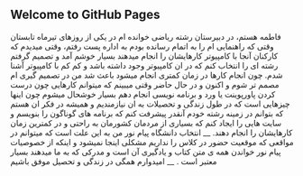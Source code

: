 ## Welcome to GitHub Pages

فاطمه هستم، در دبیرستان رشته ریاضی خوانده ام
در یکی از روزهای تیرماه تابستان وقتی که راهنمایی ام را به اتمام رسانده بودم به اداره پست رفتم، 
وقتی میدیدم که کارکنان آنجا با کامپیوتر کارهایشان را انجام میدهند بسیار خوشم آمد
و تصمیم گرفتم رشته ای را انتخاب کنم که در ان کامپیوتر وجود داشته باشد و کم کم با کامپیوتر آشنا شدم.
چون انجام کارها در زمان کمتری انجام میشود باعث شد من در تصمیم گیری ام مصمم تر شوم
و اکنون و در حال حاضر وقتی میبینم که میتوانم کارهایی چون درست کردن پاورپوینت یا ورد و برنامه نویسی انجام دهم بسیار خوشحال میشوم 
چون اینها چیزهایی است که در طول زندگی و تحصیلات به ان نیازمندیم و همیشه در فکر ان هستم
که بتوانم در زمینه رشته خودم آنقدر پیشرفت کنم که برنامه های گوناگون را بنویسم و سایت هایی را ایجاد کنم که بسیاری از مردمان کشورمان به راحتی و 
در کمترین زمان کارهایشان را انجام دهند.
__ انتخاب دانشگاه پیام نور من به این علت است که میتوانم در مواقعی که موقعیت حضور در کلاس را نداریم مشکلی اینجا نمیشود و 
اینکه از خصوصیات پیام نور خواندن همه ی متن کتاب و یادگیری آن است و مدرکی که به ما میدهند بسیار معتبر است .
__ امیدوارم همگی در زندگی و تحصیل موفق باشیم
